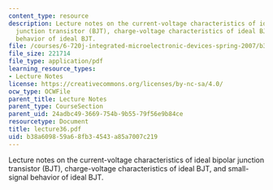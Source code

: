 ```yaml
---
content_type: resource
description: Lecture notes on the current-voltage characteristics of ideal bipolar
  junction transistor (BJT), charge-voltage characteristics of ideal BJT, and small-signal
  behavior of ideal BJT.
file: /courses/6-720j-integrated-microelectronic-devices-spring-2007/b38a609859a68fb34543a85a7007c219_lecture36.pdf
file_size: 221714
file_type: application/pdf
learning_resource_types:
- Lecture Notes
license: https://creativecommons.org/licenses/by-nc-sa/4.0/
ocw_type: OCWFile
parent_title: Lecture Notes
parent_type: CourseSection
parent_uid: 24adbc49-3669-754b-9b55-79f56e9b84ce
resourcetype: Document
title: lecture36.pdf
uid: b38a6098-59a6-8fb3-4543-a85a7007c219
---
```

Lecture notes on the current-voltage characteristics of ideal bipolar junction transistor (BJT), charge-voltage characteristics of ideal BJT, and small-signal behavior of ideal BJT.